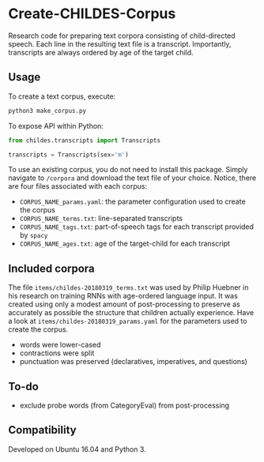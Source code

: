 # Create-CHILDES-Corpus

Research code for preparing text corpora consisting of child-directed speech.
Each line in the resulting text file is a transcript.
Importantly, transcripts are always ordered by age of the target child.

## Usage

To create a text corpus, execute:

```bash
python3 make_corpus.py
```

To expose API within Python:

```python
from childes.transcripts import Transcripts

transcripts = Transcripts(sex='m')
```

To use an existing corpus, you do not need to install this package. 
Simply navigate to `/corpora` and download the text file of your choice. 
Notice, there are four files associated with each corpus:
* `CORPUS_NAME_params.yaml`: the parameter configuration used to create the corpus
* `CORPUS_NAME_terms.txt`: line-separated transcripts
* `CORPUS_NAME_tags.txt`: part-of-speech tags for each transcript provided by `spacy`
* `CORPUS_NAME_ages.txt`: age of the target-child for each transcript

## Included corpora

The file `items/childes-20180319_terms.txt` was used by Philip Huebner in his research on training RNNs with age-ordered language input.
It was created using only a modest amount of post-processing to preserve as accurately as possible the structure that children actually experience. 
Have a look at `items/childes-20180319_params.yaml` for the parameters used to create the corpus.

* words were lower-cased
* contractions were split
* punctuation was preserved (declaratives, imperatives, and questions)

## To-do

* exclude probe words (from CategoryEval) from post-processing

## Compatibility

Developed on Ubuntu 16.04 and Python 3. 

